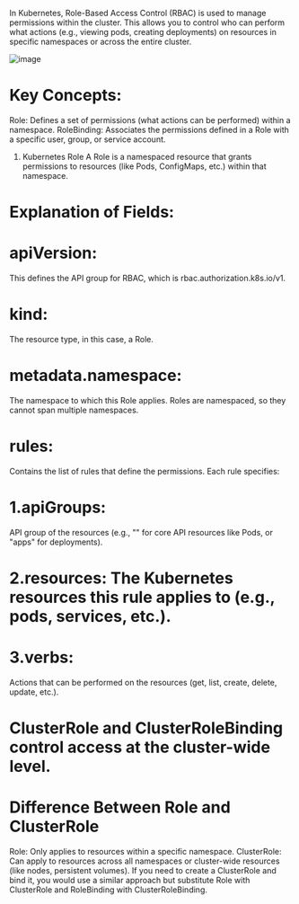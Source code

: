 
In Kubernetes, Role-Based Access Control (RBAC) is used to manage permissions within the cluster. 
This allows you to control who can perform what actions (e.g., viewing pods, creating deployments) on resources in specific namespaces or across the entire cluster.

![image](https://github.com/user-attachments/assets/1664339b-5ce4-4ee0-be73-77c856b72ced)



# Key Concepts:
Role: Defines a set of permissions (what actions can be performed) within a namespace.
RoleBinding: Associates the permissions defined in a Role with a specific user, group, or service account.

1. Kubernetes Role
A Role is a namespaced resource that grants permissions to resources (like Pods, ConfigMaps, etc.) within that namespace.

# Explanation of Fields:

# apiVersion: 
This defines the API group for RBAC, which is rbac.authorization.k8s.io/v1.

# kind: 
The resource type, in this case, a Role.

# metadata.namespace: 
The namespace to which this Role applies. Roles are namespaced, so they cannot span multiple namespaces.

# rules: 
Contains the list of rules that define the permissions. Each rule specifies:
# 1.apiGroups: 
API group of the resources (e.g., "" for core API resources like Pods, or "apps" for deployments).

# 2.resources: The Kubernetes resources this rule applies to (e.g., pods, services, etc.).

# 3.verbs: 
Actions that can be performed on the resources (get, list, create, delete, update, etc.).







# ClusterRole and ClusterRoleBinding control access at the cluster-wide level.

# Difference Between Role and ClusterRole
Role: Only applies to resources within a specific namespace.
ClusterRole: Can apply to resources across all namespaces or cluster-wide resources (like nodes, persistent volumes).
If you need to create a ClusterRole and bind it, you would use a similar approach but substitute Role with ClusterRole and RoleBinding with ClusterRoleBinding.

